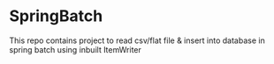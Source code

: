 # SpringBatch
This repo contains project to read csv/flat file &amp; insert into database in spring batch using inbuilt ItemWriter
